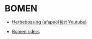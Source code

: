 # BOMEN

* [Herbebossing (afspeel lijst Youtube)](https://www.youtube.com/playlist?list=PLhBeLwLnoTFSaS8qw0BlkQDLKjd9M_xLz)

* [Bomen riders](https://bomenriddersgroningen.nl/)
